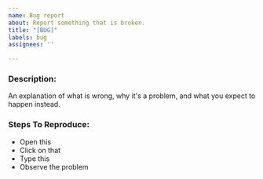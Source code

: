```yaml
---
name: Bug report
about: Report something that is broken.
title: "[BUG]"
labels: bug
assignees: ''

---
```


### Description:
An explanation of what is wrong, why it's a problem, and what you expect to happen instead.

### Steps To Reproduce:
- Open this
- Click on that
- Type this
- Observe the problem
